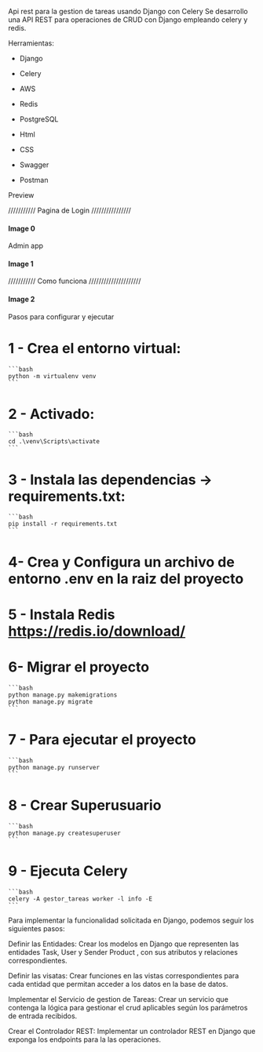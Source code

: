 Api rest para la gestion de tareas usando Django con Celery Se desarrollo una API REST para operaciones de CRUD con Django empleando celery y redis.

Herramientas:

- Django

- Celery

- AWS

- Redis

- PostgreSQL

- Html

- CSS

- Swagger

- Postman



Preview

/////////// Pagina de Login ////////////////

#### Image 0 ##########

Admin app

#### Image 1 ########

/////////// Como funciona /////////////////////

#### Image 2 ##################


Pasos para configurar y ejecutar

# 1 - Crea el entorno virtual:

    ```bash
    python -m virtualenv venv
    ```
# 2 - Activado:
    
    ```bash
    cd .\venv\Scripts\activate
    ```

# 3 - Instala las dependencias ->  requirements.txt:

    ```bash
    pip install -r requirements.txt
    ```

# 4-  Crea y Configura un archivo de entorno .env en la raiz del proyecto

# 5 - Instala Redis https://redis.io/download/
   
# 6- Migrar el proyecto

    ```bash
    python manage.py makemigrations
    python manage.py migrate
    ```

# 7 - Para ejecutar el proyecto

    ```bash
    python manage.py runserver
    ```
    
# 8 - Crear Superusuario

    ```bash
    python manage.py createsuperuser
    ```

# 9 - Ejecuta Celery 
    ```bash
    celery -A gestor_tareas worker -l info -E
    ```

Para implementar la funcionalidad solicitada en Django, podemos seguir los siguientes pasos:

Definir las Entidades: Crear los modelos en Django que representen las entidades Task, User y Sender Product , con sus atributos y relaciones correspondientes.

Definir las visatas: Crear funciones en las vistas correspondientes para cada entidad que permitan acceder a los datos en la base de datos.

Implementar el Servicio de gestion de Tareas: Crear un servicio que contenga la lógica para gestionar el crud aplicables según los parámetros de entrada recibidos.

Crear el Controlador REST: Implementar un controlador REST en Django que exponga los endpoints para la las operaciones.